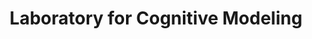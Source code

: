 ---
abbreviation: LKM
bannerImg: ''
bannerText: ''
draft: false
externalLink: ''
id: 9
location: ''
projects:
- 1
- 3
- 6
- 53
- 55
- 56
- 61
- 62
- 63
- 77
- 91
- 118
- 125
- 199
- 200
- 206
- 274
- 280
- 384
- 385
- 389
- 391
- 491
- 505
- 508
- 511
- 513
- 514
- 531
- 534
- 544
- 564
- 1586
- 1587
- 1597
- 1603
summary: ''
title: Laboratory for Cognitive Modeling
---